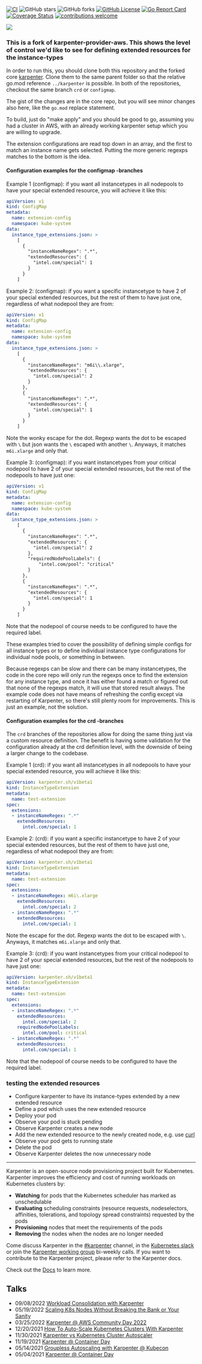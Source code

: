 [![CI](https://github.com/aws/karpenter-provider-aws/actions/workflows/ci.yaml/badge.svg?branch=main)](https://github.com/aws/karpenter/actions/workflows/ci.yaml)
![GitHub stars](https://img.shields.io/github/stars/aws/karpenter-provider-aws)
![GitHub forks](https://img.shields.io/github/forks/aws/karpenter-provider-aws)
[![GitHub License](https://img.shields.io/badge/License-Apache%202.0-ff69b4.svg)](https://github.com/aws/karpenter-provider-aws/blob/main/LICENSE)
[![Go Report Card](https://goreportcard.com/badge/github.com/aws/karpenter-provider-aws)](https://goreportcard.com/report/github.com/aws/karpenter)
[![Coverage Status](https://coveralls.io/repos/github/aws/karpenter-provider-aws/badge.svg?branch=main)](https://coveralls.io/github/aws/karpenter?branch=main)
[![contributions welcome](https://img.shields.io/badge/contributions-welcome-brightgreen.svg?style=flat)](https://github.com/aws/karpenter-provider-aws/issues)

![](website/static/banner.png)

### This is a fork of karpenter-provider-aws. This shows the level of control we'd like to see for defining extended resources for the instance-types

In order to run this, you should clone both this repository and the forked core [karpenter](https://github.com/uniemimu/karpenter). Clone them to the same parent folder
so that the relative go.mod reference `../karpenter` is possible. In both of the repositories, checkout the same branch `crd` or `configmap`.

The gist of the changes are in the core repo, but you will see minor changes also here, like the `go.mod` replace statement.

To build, just do "make apply" and you should be good to go, assuming you had a cluster in AWS, with an already working karpenter setup which you are willing to upgrade.

The extension configurations are read top down in an array, and the first to match an instance name gets selected. Putting the more generic regexps matches to the bottom is the idea.

#### Configuration examples for the configmap -branches

Example 1 (configmap): if you want all instancetypes in all nodepools to have your special extended resource, you will achieve it like this:

```yaml
apiVersion: v1
kind: ConfigMap
metadata:
  name: extension-config
  namespace: kube-system
data:
  instance_type_extensions.json: >
    [
      {
        "instanceNameRegex": ".*",
        "extendedResources": {
          "intel.com/special": 1
        }
      }
    ]
```

Example 2: (configmap): if you want a specific instancetype to have 2 of your special extended resources, but the rest of them to have just one,
regardless of what nodepool they are from:

```yaml
apiVersion: v1
kind: ConfigMap
metadata:
  name: extension-config
  namespace: kube-system
data:
  instance_type_extensions.json: >
    [
      {
        "instanceNameRegex": "m6i\\.xlarge",
        "extendedResources": {
          "intel.com/special": 2
        }
      },
      {
        "instanceNameRegex": ".*",
        "extendedResources": {
          "intel.com/special": 1
        }
      }
    ]
```
Note the wonky escape for the dot. Regexp wants the dot to be escaped with `\` but json wants the `\` escaped with another `\`. Anyways, it matches `m6i.xlarge` and only that.

Example 3: (configmap): if you want instancetypes from your critical nodepool to have 2 of your special extended resources, but the rest of the nodepools to have just one:

```yaml
apiVersion: v1
kind: ConfigMap
metadata:
  name: extension-config
  namespace: kube-system
data:
  instance_type_extensions.json: >
    [
      {
        "instanceNameRegex": ".*",
        "extendedResources": {
          "intel.com/special": 2
        },
        "requiredNodePoolLabels": {
            "intel.com/pool": "critical"
        }
      },
      {
        "instanceNameRegex": ".*",
        "extendedResources": {
          "intel.com/special": 1
        }
      }
    ]
```
Note that the nodepool of course needs to be configured to have the required label.

These examples tried to cover the possibility of defining simple configs for all instance types or to define individual instance type configurations for individual node pools,
or something in between.

Because regexps can be slow and there can be many instancetypes, the code in the core repo will only run the regexps once to find the extension for any instance type, and once it
has either found a match or figured out that none of the regexps match, it will use that stored result always. The example code does not have means of refreshing the config except via restarting of Karpenter, so there's still plenty room for improvements. This is just an example, not the solution.

#### Configuration examples for the crd -branches

The `crd` branches of the repositories allow for doing the same thing just via a custom resource definition. The benefit is having some validation for the configuration already
at the crd definition level, with the downside of being a larger change to the codebase.

Example 1 (crd): if you want all instancetypes in all nodepools to have your special extended resource, you will achieve it like this:
```yaml
apiVersion: karpenter.sh/v1beta1
kind: InstanceTypeExtension
metadata:
  name: test-extension
spec:
  extensions:
  - instanceNameRegex: ".*"
    extendedResources:
      intel.com/special: 1
```

Example 2: (crd): if you want a specific instancetype to have 2 of your special extended resources, but the rest of them to have just one,
regardless of what nodepool they are from:

```yaml
apiVersion: karpenter.sh/v1beta1
kind: InstanceTypeExtension
metadata:
  name: test-extension
spec:
  extensions:
  - instanceNameRegex: m6i\.xlarge
    extendedResources:
      intel.com/special: 2
  - instanceNameRegex: ".*"
    extendedResources:
      intel.com/special: 1
```
Note the escape for the dot. Regexp wants the dot to be escaped with `\`. Anyways, it matches `m6i.xlarge` and only that.

Example 3: (crd): if you want instancetypes from your critical nodepool to have 2 of your special extended resources, but the rest of the nodepools to have just one:
```yaml
apiVersion: karpenter.sh/v1beta1
kind: InstanceTypeExtension
metadata:
  name: test-extension
spec:
  extensions:
  - instanceNameRegex: ".*"
    extendedResources:
      intel.com/special: 2
    requiredNodePoolLabels:
      intel.com/pool: critical
  - instanceNameRegex: ".*"
    extendedResources:
      intel.com/special: 1
```
Note that the nodepool of course needs to be configured to have the required label.

### testing the extended resources

* Configure karpenter to have its instance-types extended by a new extended resource
* Define a pod which uses the new extended resource
* Deploy your pod
* Observe your pod is stuck pending
* Observe Karpenter creates a new node
* Add the new extended resource to the newly created node, e.g. use [curl](https://kubernetes.io/docs/tasks/administer-cluster/extended-resource-node/#advertise-a-new-extended-resource-on-one-of-your-nodes)
* Observe your pod gets to running state
* Delete the pod
* Observe Karpenter deletes the now unnecessary node

___

Karpenter is an open-source node provisioning project built for Kubernetes.
Karpenter improves the efficiency and cost of running workloads on Kubernetes clusters by:

* **Watching** for pods that the Kubernetes scheduler has marked as unschedulable
* **Evaluating** scheduling constraints (resource requests, nodeselectors, affinities, tolerations, and topology spread constraints) requested by the pods
* **Provisioning** nodes that meet the requirements of the pods
* **Removing** the nodes when the nodes are no longer needed

Come discuss Karpenter in the [#karpenter](https://kubernetes.slack.com/archives/C02SFFZSA2K) channel, in the [Kubernetes slack](https://slack.k8s.io/) or join the [Karpenter working group](https://karpenter.sh/docs/contributing/working-group/) bi-weekly calls. If you want to contribute to the Karpenter project, please refer to the Karpenter docs.

Check out the [Docs](https://karpenter.sh/docs/) to learn more.

## Talks
- 09/08/2022 [Workload Consolidation with Karpenter](https://youtu.be/BnksdJ3oOEs)
- 05/19/2022 [Scaling K8s Nodes Without Breaking the Bank or Your Sanity](https://www.youtube.com/watch?v=UBb8wbfSc34)
- 03/25/2022 [Karpenter @ AWS Community Day 2022](https://youtu.be/sxDtmzbNHwE?t=3931)
- 12/20/2021 [How To Auto-Scale Kubernetes Clusters With Karpenter](https://youtu.be/C-2v7HT-uSA)
- 11/30/2021 [Karpenter vs Kubernetes Cluster Autoscaler](https://youtu.be/3QsVRHVdOnM)
- 11/19/2021 [Karpenter @ Container Day](https://youtu.be/qxWJRUF6JJc)
- 05/14/2021 [Groupless Autoscaling with Karpenter @ Kubecon](https://www.youtube.com/watch?v=43g8uPohTgc)
- 05/04/2021 [Karpenter @ Container Day](https://youtu.be/MZ-4HzOC_ac?t=7137)
